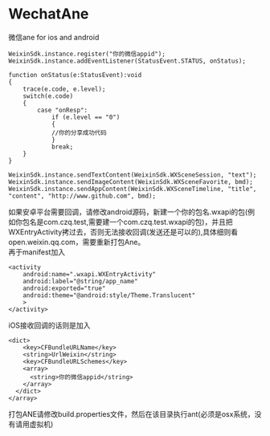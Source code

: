 WechatAne
=========

微信ane for ios and android
```
WeixinSdk.instance.register("你的微信appid");
WeixinSdk.instance.addEventListener(StatusEvent.STATUS, onStatus);

function onStatus(e:StatusEvent):void
{ 
	trace(e.code, e.level);
	switch(e.code)
	{
		case "onResp":
			if (e.level == "0")
			{
			//你的分享成功代码
			}
			break;
	}
}

WeixinSdk.instance.sendTextContent(WeixinSdk.WXSceneSession, "text");
WeixinSdk.instance.sendImageContent(WeixinSdk.WXSceneFavorite, bmd);
WeixinSdk.instance.sendAppContent(WeixinSdk.WXSceneTimeline, "title", "content", "http://www.github.com", bmd);
```
如果安卓平台需要回调，请修改android源码，新建一个你的包名.wxapi的包(例如你包名是com.czq.test,需要建一个com.czq.test.wxapi的包)，并且把WXEntryActivity拷过去，否则无法接收回调(发送还是可以的),具体细则看open.weixin.qq.com，需要重新打包Ane。  
再于manifest加入   
```
<activity
	android:name=".wxapi.WXEntryActivity"
	android:label="@string/app_name"
	android:exported="true"
	android:theme="@android:style/Theme.Translucent"
	>
</activity>
```


iOS接收回调的话则是加入
```
<dict>
    <key>CFBundleURLName</key>
    <string>UrlWeixin</string>
    <key>CFBundleURLSchemes</key>
    <array>
      <string>你的微信appid</string>
    </array>
  </dict>
</array>
```

打包ANE请修改build.properties文件，然后在该目录执行ant(必须是osx系统，没有请用虚拟机)